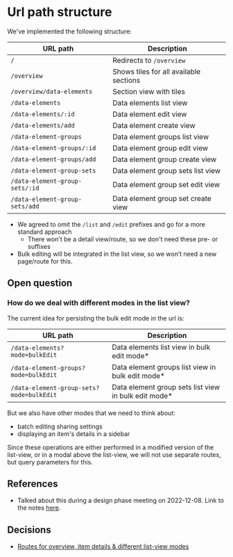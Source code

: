 # Url path structure

We've implemented the following structure:

| URL path                       | Description                            |
| ------------------------------ | -------------------------------------- |
| `/`                            | Redirects to `/overview`               |
| `/overview`                    | Shows tiles for all available sections |
| `/overview/data-elements`      | Section view with tiles                |
| `/data-elements`               | Data elements list view                |
| `/data-elements/:id`           | Data element edit view                 |
| `/data-elements/add`           | Data element create view               |
| `/data-element-groups`         | Data element groups list view          |
| `/data-element-groups/:id`     | Data element group edit view           |
| `/data-element-groups/add`     | Data element group create view         |
| `/data-element-group-sets`     | Data element group sets list view      |
| `/data-element-group-sets/:id` | Data element group set edit view       |
| `/data-element-group-sets/add` | Data element group set create view     |

-   We agreed to omit the `/list` and `/edit` prefixes and go for a more standard
    approach
    -   There won't be a detail view/route, so we don't need these pre- or suffixes
-   Bulk editing will be integrated in the list view, so we won’t need a new
    page/route for this.

## Open question

### How do we deal with different modes in the list view?

The current idea for persisting the bulk edit mode in the url is:

| URL path                                 | Description                                           |
| ---------------------------------------- | ----------------------------------------------------- |
| `/data-elements?mode=bulkEdit`           | Data elements list view in bulk edit mode\*           |
| `/data-element-groups?mode=bulkEdit`     | Data element groups list view in bulk edit mode\*     |
| `/data-element-group-sets?mode=bulkEdit` | Data element group sets list view in bulk edit mode\* |

But we also have other modes that we need to think about:

-   batch editing sharing settings
-   displaying an item's details in a sidebar

Since these operations are either performed in a modified version of the
list-view, or in a modal above the list-view, we will not use separate routes,
but query parameters for this.

## References

-   Talked about this during a design phase meeting on 2022-12-08. Link to the
    notes
    [here](https://docs.google.com/document/d/1LLeGl85sADqIPGRzOncHD3ffC8KXh1ePmObXAsBYGO4/edit#heading=h.f773ks5f8nmg).

## Decisions

-   [Routes for overview, item details & different list-view modes](./decisions/0004-overview-detail-and-list-mode-routes.md)
